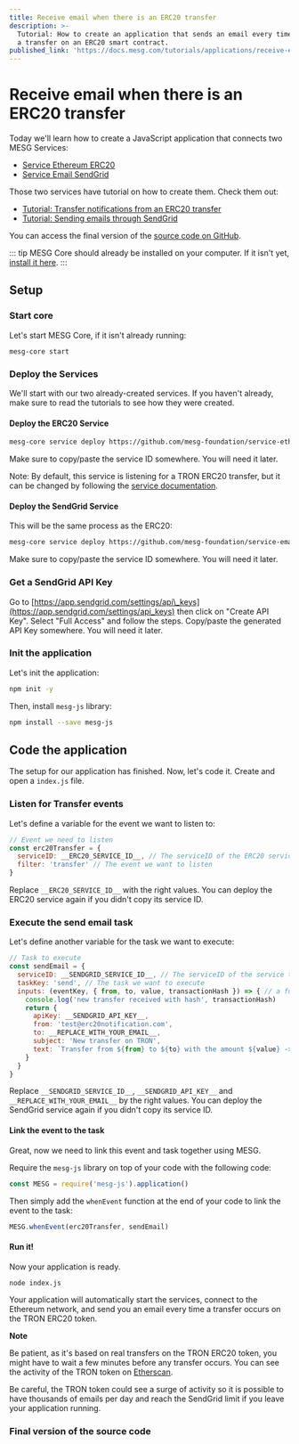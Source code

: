 ```yaml
---
title: Receive email when there is an ERC20 transfer
description: >-
  Tutorial: How to create an application that sends an email every time there is
  a transfer on an ERC20 smart contract.
published_link: 'https://docs.mesg.com/tutorials/applications/receive-email-when-there-is-an-erc20-transfer.html'
---
```


# Receive email when there is an ERC20 transfer

Today we'll learn how to create a JavaScript application that connects two MESG Services:

* [Service Ethereum ERC20](https://github.com/mesg-foundation/service-ethereum-erc20)
* [Service Email SendGrid](https://github.com/mesg-foundation/service-email-sendgrid)

Those two services have tutorial on how to create them. Check them out:

* [Tutorial: Transfer notifications from an ERC20 transfer](./listen-for-transfers-of-an-ethereum-erc20-token.md)
* [Tutorial: Sending emails through SendGrid](./send-emails-with-sendgrid.md)

You can access the final version of the [source code on GitHub](https://github.com/mesg-foundation/core/tree/master/docs/tutorials/applications/email-notification-one-erc20-transfer).

::: tip
MESG Core should already be installed on your computer. If it isn't yet, [install it here](../../guide/start-here/installation.html).
:::

## Setup

### Start core

Let's start MESG Core, if it isn't already running:

```text
mesg-core start
```

### Deploy the Services

We'll start with our two already-created services. If you haven't already, make sure to read the tutorials to see how they were created.

#### Deploy the ERC20 Service

```bash
mesg-core service deploy https://github.com/mesg-foundation/service-ethereum-erc20
```

Make sure to copy/paste the service ID somewhere. You will need it later.

Note: By default, this service is listening for a TRON ERC20 transfer, but it can be changed by following the [service documentation](https://github.com/mesg-foundation/service-ethereum-erc20).

#### Deploy the SendGrid Service

This will be the same process as the ERC20:

```bash
mesg-core service deploy https://github.com/mesg-foundation/service-email-sendgrid
```

Make sure to copy/paste the service ID somewhere. You will need it later.

### Get a SendGrid API Key

Go to [https://app.sendgrid.com/settings/api\_keys](https://app.sendgrid.com/settings/api_keys) then click on "Create API Key". Select "Full Access" and follow the steps. Copy/paste the generated API Key somewhere. You will need it later.

### Init the application

Let's init the application:

```bash
npm init -y
```

Then, install `mesg-js` library:

```bash
npm install --save mesg-js
```

## Code the application

The setup for our application has finished. Now, let's code it. Create and open a `index.js` file.

### Listen for Transfer events

Let's define a variable for the event we want to listen to:

```javascript
// Event we need to listen
const erc20Transfer = {
  serviceID: __ERC20_SERVICE_ID__, // The serviceID of the ERC20 service deployed
  filter: 'transfer' // The event we want to listen
}
```

Replace `__ERC20_SERVICE_ID__` with the right values. You can deploy the ERC20 service again if you didn't copy its service ID.

### Execute the send email task

Let's define another variable for the task we want to execute:

```javascript
// Task to execute
const sendEmail = {
  serviceID: __SENDGRID_SERVICE_ID__, // The serviceID of the service to send emails
  taskKey: 'send', // The task we want to execute
  inputs: (eventKey, { from, to, value, transactionHash }) => { // a function that returns the inputs for the send task based on the data of the event
    console.log('new transfer received with hash', transactionHash)
    return {
      apiKey: __SENDGRID_API_KEY__,
      from: 'test@erc20notification.com',
      to: __REPLACE_WITH_YOUR_EMAIL__,
      subject: 'New transfer on TRON',
      text: `Transfer from ${from} to ${to} with the amount ${value} -> ${transactionHash}`
    }
  }
}
```

Replace `__SENDGRID_SERVICE_ID__`, `__SENDGRID_API_KEY__` and `__REPLACE_WITH_YOUR_EMAIL__` by the right values. You can deploy the SendGrid service again if you didn't copy its service ID.

#### Link the event to the task

Great, now we need to link this event and task together using MESG.

Require the `mesg-js` library on top of your code with the following code:

```javascript
const MESG = require('mesg-js').application()
```

Then simply add the `whenEvent` function at the end of your code to link the event to the task:

```javascript
MESG.whenEvent(erc20Transfer, sendEmail)
```

#### Run it!

Now your application is ready.

```bash
node index.js
```

Your application will automatically start the services, connect to the Ethereum network, and send you an email every time a transfer occurs on the TRON ERC20 token.

**Note**

Be patient, as it's based on real transfers on the TRON ERC20 token, you might have to wait a few minutes before any transfer occurs. You can see the activity of the TRON token on [Etherscan](https://etherscan.io/token/0xf230b790e05390fc8295f4d3f60332c93bed42e2).

Be careful, the TRON token could see a surge of activity so it is possible to have thousands of emails per day and reach the SendGrid limit if you leave your application running.

### Final version of the source code

<card-link url="https://github.com/mesg-foundation/core/tree/master/docs/tutorials/applications/email-notification-one-erc20-transfer"></card-link>

